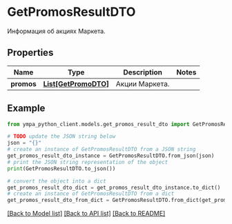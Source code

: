 # GetPromosResultDTO

Информация об акциях Маркета.

## Properties

Name | Type | Description | Notes
------------ | ------------- | ------------- | -------------
**promos** | [**List[GetPromoDTO]**](GetPromoDTO.md) | Акции Маркета. | 

## Example

```python
from ympa_python_client.models.get_promos_result_dto import GetPromosResultDTO

# TODO update the JSON string below
json = "{}"
# create an instance of GetPromosResultDTO from a JSON string
get_promos_result_dto_instance = GetPromosResultDTO.from_json(json)
# print the JSON string representation of the object
print(GetPromosResultDTO.to_json())

# convert the object into a dict
get_promos_result_dto_dict = get_promos_result_dto_instance.to_dict()
# create an instance of GetPromosResultDTO from a dict
get_promos_result_dto_from_dict = GetPromosResultDTO.from_dict(get_promos_result_dto_dict)
```
[[Back to Model list]](../README.md#documentation-for-models) [[Back to API list]](../README.md#documentation-for-api-endpoints) [[Back to README]](../README.md)



